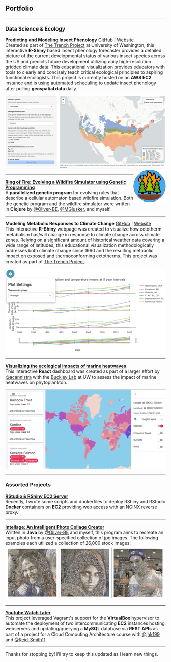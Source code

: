 ## Portfolio

---

### Data Science & Ecology

**Predicting and Modeling Insect Phenology** [GitHub](https://github.com/icaruso21/Insect-Phenology-Forecaster) | [Website](https://insectphenology.ml/Insect-Phenology-Forecaster/)
<br>
Created as part of [The Trench Project](https://www.trenchproject.com/) at University of Washington, this interactive **R-Shiny** based insect phenology forecaster provides a detailed picture of the current developmental status of various insect species across the US and predicts future development utilizing daily high-resolution gridded climate data. This educational visualization provides educators with tools to clearly and concisely teach critical ecological principles to aspiring functional ecologists. This project is currently hosted on an **AWS EC2** instance and is using automated scheduling to update insect phenology after pulling **geospatial data** daily.

<img src="images/insect-phenology-heatmap.png?raw=true"/>

<img src="images/ring-of-fire.png?raw=true" width="20%" align="right"/>

---
**[Ring of Fire: Evolving a Wildfire Simulator using Genetic Programming](https://github.com/Oliver-BE/ring-of-fire)**
<br>
A **parallelized genetic program** for evolving rules that describe a cellular automaton based wildfire simulation. Both the genetic program and the wildfire simulator were written in **Clojure** by [@Oliver-BE](https://github.com/Oliver-BE), [@MGlusker](https://github.com/MGlusker), and myself.

---
**Modeling Metabolic Responses to Climate Change** [GitHub](https://github.com/trenchproject/Climate-Change-Metabolism) | [Website](https://insectphenology.ml/Climate-Change-Metabolism/)
<br>
This interactive **R-Shiny** webpage was created to visualize how ectotherm metabolism has/will change in response to climate change across climate zones. Relying on a significant amount of historical weather data covering a wide range of latitudes, this educational visualization methodologically addresses both climate change since 1960 and the resulting metabolic impact on exposed and thermoconforming extotherms. This project was created as part of [The Trench Project](https://www.trenchproject.com/).   

<img src="images/climate-metabolism.png?raw=true"/>

---
**[Visualizing the ecological impacts of marine heatwaves](https://github.com/HuckleyLab/phyto-mhw)**
<br>
This interactive **React** dashboard was created as part of a larger effort by [@acannistra](https://github.com/acannistra) with the [Buckley Lab](http://faculty.washington.edu/lbuckley/) at UW to assess the impact of marine heatwaves on phytoplankton.   

<img src="images/phyto-mhw.png?raw=true"/>

---

### Assorted Projects 

**[RStudio & RShiny EC2 Server](https://github.com/trenchproject/R-Docker-Server)**
<br>
Recently, I wrote some scripts and dockerfiles to deploy RShiny and RStudio **Docker** containers on **EC2** providing web access with an NGINX reverse proxy.

---
**[Intellage: An Intelligent Photo Collage Creator](https://github.com/icaruso21/intellage)**
<br>
Written in **Java** by [@Oliver-BE](https://github.com/Oliver-BE) and myself, this program aims to recreate an input photo from a user-specified collection of jpg images. The following examples each utilized a collection of 26,000 stock images:
<img src="images/intellage-sample-new.png?raw=true"/>

---
**[Youtube Watch Later](https://github.com/icaruso21/Youtube-Watch-Later)**
<br>
This project leveraged Vagrant's support for the **VirtualBox** hypervisor to automate the deployment of two intercommunicating **EC2** instances hosting webservers and updating/querying a **MySQL** database via **REST APIs** as part of a project for a Cloud Computing Architecture course with [@jhk199](https://github.com/jhk199) and [@Reid-Smith11](https://github.com/Reid-Smith11). 

---

Thanks for stopping by! I'll try to keep this updated as I learn new things.
